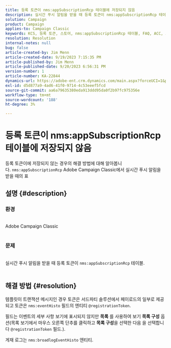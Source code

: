 ```yaml
---
title: 등록 토큰이 nms:appSubscriptionRcp 테이블에 저장되지 않음
description: 실시간 푸시 알림을 받을 때 등록 토큰이 nms:appSubscriptionRcp 테이블에 저장되지 않는 문제를 해결하는 방법에 대해 알아봅니다.
solution: Campaign
product: Campaign
applies-to: Campaign Classic
keywords: KCS, 등록 토큰, 스토어, nms:appSubscriptionRcp 테이블, FAQ, ACC, Adobe Campaign Classic, 푸시 알림, @registrationToken, nms:eventHisto, 목록 구성, 게재 로그, nms:broadlogEventHisto
resolution: Resolution
internal-notes: null
bug: false
article-created-by: Jim Menn
article-created-date: 9/19/2023 7:15:35 PM
article-published-by: Jim Menn
article-published-date: 9/20/2023 6:56:31 PM
version-number: 1
article-number: KA-22844
dynamics-url: https://adobe-ent.crm.dynamics.com/main.aspx?forceUCI=1&pagetype=entityrecord&etn=knowledgearticle&id=44bc4ae6-2057-ee11-be6f-6045bd006268
exl-id: d5d877a9-4ad6-41f0-9714-4c53eeef5fcd
source-git-commit: aa6a79635380eda913ddd95da0f2b97fc975356e
workflow-type: tm+mt
source-wordcount: '188'
ht-degree: 3%

---
```


# 등록 토큰이 nms:appSubscriptionRcp 테이블에 저장되지 않음


등록 토큰이에 저장되지 않는 경우의 해결 방법에 대해 알아봅니다. `nms:appSubscriptionRcp` Adobe Campaign Classic에서 실시간 푸시 알림을 받을 때의 표

## 설명 {#description}




### 환경


<br>Adobe Campaign Classic<br><br>


### 문제


<br>실시간 푸시 알림을 받을 때 등록 토큰이 `nms:appSubscriptionRcp` 테이블.<br><br>



## 해결 방법 {#resolution}


템플릿이 트랜잭션 메시지인 경우 토큰은 서드파티 솔루션에서 페이로드의 일부로 제공되고 토큰은 `nms:eventHisto` 필드의 엔티티 `@registrationToken`.

필드는 이벤트의 세부 사항 보기에 표시되지 않지만 <b>목록</b> 를 사용하여 보기 <b>목록 구성</b> 옵션(목록 보기에서 마우스 오른쪽 단추를 클릭하고 <b>목록 구성</b>을 선택한 다음 을 선택합니다 `@registrationToken` 필드.).

게재 로그는 `nms:broadlogEventHisto` 엔티티.

